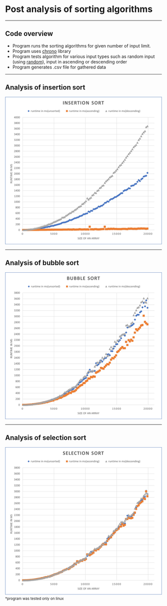 # Post analysis of sorting algorithms
<hr>
<h2> Code overview </h2>
<ul>
<li> Program runs the sorting algorithms for given number of input limit. </li>
<li> Program uses <a href="https://en.cppreference.com/w/cpp/header/chrono">chrono</a> library</li>
<li> Program tests algorithm for various input types such as random input (using <a href="https://en.cppreference.com/w/cpp/header/random">random</a>), input in ascending or descending order</li>
<li> Program generates .csv file for gathered data</li>
</ul>
<hr>
<h2> Analysis of insertion sort </h2>
<img src="./graphs/insertion.jpg" />
<hr>
<h2> Analysis of bubble sort </h2>
<img src="./graphs/bubble.jpg" />
<hr>
<h2> Analysis of selection sort </h2>
<img src="./graphs/selection.jpg" />
<small>*program was tested only on linux</small>